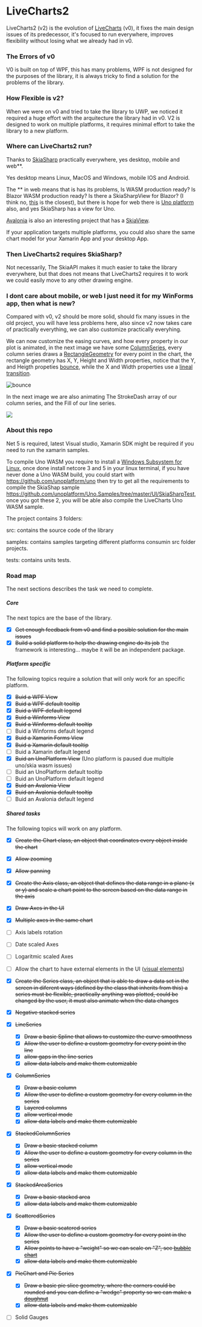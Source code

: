 # LiveCharts2

LiveCharts2 (v2) is the evolution of [LiveCharts](https://github.com/Live-Charts/Live-Charts) (v0), it fixes the main design issues of its predecessor, it's focused to run everywhere, improves flexibility without losing what we already had in v0.

### The Errors of v0

V0 is built on top of WPF, this has many problems, WPF is not designed for the purposes of the library, it is always tricky to find a solution for the problems of the library.

### How Flexible is v2?

When we were on v0 and tried to take the library to UWP, we noticed it required a huge effort with the arquitecture the library had in v0.
V2 is designed to work on multiple platforms, it requires minimal effort to take the library to a new platform.

### Where can LiveCharts2 run?

Thanks to [SkiaSharp](https://github.com/mono/SkiaSharp) practically everywhere, yes desktop, mobile and web**.

Yes desktop means Linux, MacOS and Windows, mobile IOS and Android.

The ** in web means that is has its problems, Is WASM production ready? Is Blazor WASM production ready? Is there a SkiaSharpView for Blazor? (I think no, [this](https://github.com/mattleibow/BlazorSkiaSharp) is the closest), but there is hope for web there is [Uno platform](https://github.com/unoplatform) also, and yes SkiaSharp has a view for Uno.

[Avalonia](https://avaloniaui.net/) is also an interesting project that has a [SkiaView](https://www.nuget.org/packages/Avalonia.Skia/).

If your application targets multiple platforms, you could also share the same chart model for your Xamarin App and your desktop App.

### Then LiveCharts2 requires SkiaSharp?

Not necessarily, The SkiaAPI makes it much easier to take the library everywhere, but that does not means that LiveCharts2 requires it to work we could easily move to any other drawing engine.

### I dont care about mobile, or web I just need it for my WinForms app, then what is new?

Compared with v0, v2 should be more solid, should fix many issues in the old project, you will have less problems here, also since v2 now takes care of practically everything, we can also customize practically everyhing.

We can now customize the easing curves, and how every property in our plot is animated, in the next image we have some [ColumnSeries](https://github.com/Live-Charts/LiveCharts2/blob/master/LiveChartsCore/ColumnSeries.cs), every column series draws a [RectangleGeometry](https://github.com/Live-Charts/LiveCharts2/blob/master/LiveChartsCore.SkiaSharp/Drawing/RectangleGeometry.cs) for every point in the chart, the rectangle geometry has X, Y, Height and Width properties, notice that the Y, and Heigth propeties [bounce](https://github.com/Live-Charts/LiveCharts2/blob/master/LiveChartsCore/Easing/BounceEasingFunction.cs), while the X and Width properties use a [lineal transition](https://github.com/Live-Charts/LiveCharts2/blob/master/LiveChartsCore/EasingFunctions.cs#L37).

![bounce](https://user-images.githubusercontent.com/10853349/107853263-71887b00-6dda-11eb-94ba-03aa518e86dc.gif)

In the next image we are also animating The StrokeDash array of our column series, and the Fill of our line series.

![](https://user-images.githubusercontent.com/10853349/107728642-39871800-6cb4-11eb-8373-422123e2e59e.gif)

### About this repo

Net 5 is required, latest Visual studio, Xamarin SDK might be required if you need to run the xamarin samples.

To compile Uno WASM you require to install a [Windows Subsystem for Linux](https://docs.microsoft.com/en-us/windows/wsl/install-win10),
once done install netcore 3 and 5 in your linux terminal, if you have never done a Uno WASM build, you could start with
https://github.com/unoplatform/uno then try to get all the requirements to compile the SkiaShap sample https://github.com/unoplatform/Uno.Samples/tree/master/UI/SkiaSharpTest, once you got these 2, you will be able also compile the LiveCharts Uno WASM sample.

The project contains 3 folders:

src: contains the source code of the library

samples: contains samples targeting different platforms consumin src folder projects.

tests: contains units tests.
      
### Road map

The next sections describes the task we need to complete.

##### Core

The next topics are the base of the library.

- [x] ~~Get enough feedback from v0 and find a posible solution for the main issues~~
- [x] ~~Build a solid platform to help the drawing engine do its job~~ the framework is interesting... maybe it will be an independent package.

##### Platform specific

The following topics require a solution that will only work for an specific platform.

- [x] ~~Buid a WPF View~~
- [x] ~~Buid a WPF default tooltip~~
- [x] ~~Buid a WPF default legend~~
- [x] ~~Buid a Winforms View~~
- [x] ~~Buid a Winforms default tooltip~~
- [ ] Buid a Winforms default legend
- [x] ~~Buid a Xamarin Forms View~~
- [x] ~~Buid a Xamarin default tooltip~~
- [ ] Buid a Xamarin default legend
- [x] ~~Buid an UnoPlatform View~~ (Uno platform is paused due multiple uno/skia wasm issues)
- [ ] Buid an UnoPlatform default tooltip
- [ ] Buid an UnoPlatform default legend
- [x] ~~Buid an Avalonia View~~
- [x] ~~Buid an Avalonia default tooltip~~
- [ ] Buid an Avalonia default legend

##### Shared tasks

The following topics will work on any platform.

- [x] ~~Create the Chart class, an object that coordinates every object inside the chart~~
- [x] ~~Allow zooming~~
- [x] ~~Allow panning~~
- [x] ~~Create the Axis class, an object that defines the data range in a plane (x or y) and scale a chart point to the screen based on the data range in the axis~~
- [x] ~~Draw Axes in the UI~~
- [x] ~~Multiple axes in the same chart~~
- [ ] Axis labels rotation
- [ ] Date scaled Axes
- [ ] Logaritmic scaled Axes
- [ ] Allow the chart to have external elements in the UI ([visual elements](https://lvcharts.net/App/examples/v1/wpf/Visual%20Elements))
- [x] ~~Create the Series class, an object that is able to draw a data set in the screen in diferent ways (defined by the class that inherits from this) a series must be flexible, practically anything was plotted, could be changed by the user, it must also animate when the data changes~~

- [x] ~~Negative stacked series~~

- [x] ~~LineSeries~~
  - [x] ~~Draw a basic Spline that allows to customize the curve smoothness~~
  - [x] ~~Allow the user to define a custom geometry for every point in the line~~
  - [x] ~~allow gaps in the line series~~
  - [x] ~~allow data labels and make them cutomizable~~
    
- [x] ~~ColumnSeries~~
  - [x] ~~Draw a basic column~~
  - [x] ~~Allow the user to define a custom geometry for every column in the series~~
  - [x] ~~Layered columns~~
  - [x] ~~allow vertical mode~~
  - [x] ~~allow data labels and make them cutomizable~~
  
- [x] ~~StackedColumnSeries~~
  - [x] ~~Draw a basic stacked column~~
  - [x] ~~Allow the user to define a custom geometry for every column in the series~~
  - [x] ~~allow vertical mode~~
  - [x] ~~allow data labels and make them cutomizable~~
  
- [x] ~~StackedAreaSeries~~
  - [x] ~~Draw a basic stacked area~~
  - [x] ~~allow data labels and make them cutomizable~~
  
- [x] ~~ScatteredSeries~~
  - [x] ~~Draw a basic scatered series~~
  - [x] ~~Allow the user to define a custom geometry for every point in the series~~
  - [x] ~~Allow points to have a "weight" so we can scale on "Z", see  [bubble chart](https://lvcharts.net/App/examples/v1/wpf/Bubble%20Chart)~~
  - [x] ~~allow data labels and make them cutomizable~~
  
- [x] ~~PieChart and Pie Series~~
  - [x] ~~Draw a basic pie slice geometry, where the corners could be rounded and you can define a "wedge" property so we can make a [doughnut](https://lvcharts.net/App/examples/v1/wpf/Doughnut%20Chart)~~
  - [x] ~~allow data labels and make them cutomizable~~
  
- [ ] Solid Gauges
